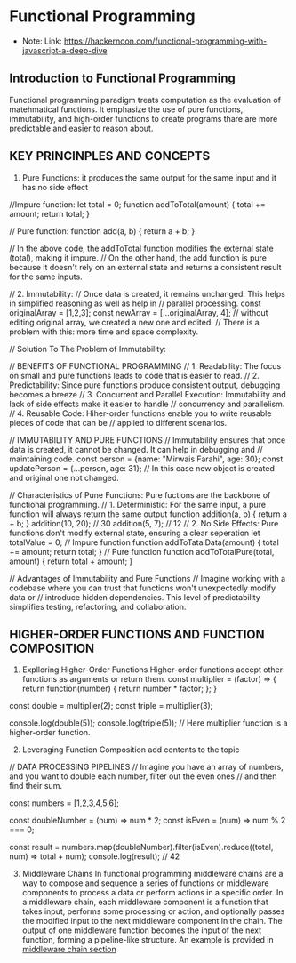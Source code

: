 # Functional Programming

- Note: Link: https://hackernoon.com/functional-programming-with-javascript-a-deep-dive

## Introduction to Functional Programming

Functional programming paradigm treats computation as the evaluation of matehmatical functions. It emphasize the use of pure functions, immutability, and high-order functions to create programs thare are more predictable and easier to reason about.

## KEY PRINCINPLES AND CONCEPTS

1.  Pure Functions: it produces the same output for the same input and it has no side effect

//Impure function:
let total = 0;
function addToTotal(amount) {
total += amount;
return total;
}

// Pure function:
function add(a, b) {
return a + b;
}

// In the above code, the addToTotal function modifies the external state (total), making it impure.
// On the other hand, the add function is pure because it doesn't rely on an external state and returns a consistent result for the same inputs.

// 2. Immutability:
// Once data is created, it remains unchanged. This helps in simplified reasoning as well as help in
// parallel processing.
const originalArray = [1,2,3];
const newArray = [...originalArray, 4]; // without editing original array, we created a new one and edited.
// There is a problem with this: more time and space complexity.

// Solution To The Problem of Immutability:

// BENEFITS OF FUNCTIONAL PROGRAMMING
// 1. Readability: The focus on small and pure functions leads to code that is easier to read.
// 2. Predictability: Since pure functions produce consistent output, debugging becomes a breeze
// 3. Concurrent and Parallel Execution: Immutability and lack of side effects make it easier to handle
// concurrency and parallelism.
// 4. Reusable Code: Hiher-order functions enable you to write reusable pieces of code that can be
// applied to different scenarios.

// IMMUTABILITY AND PURE FUNCTIONS
// Immutability ensures that once data is created, it cannot be changed. It can help in debugging and
// maintaining code.
const person = {name: "Mirwais Farahi", age: 30};
const updatePerson = {...person, age: 31}; // In this case new object is created and original one not changed.

// Characteristics of Pune Functions: Pure fuctions are the backbone of functional programming.
// 1. Deterministic: For the same input, a pure function will always return the same output
function addition(a, b) {
return a + b;
}
addition(10, 20); // 30
addition(5, 7); // 12
// 2. No Side Effects: Pure functions don't modify external state, ensuring a clear seperation
let totalValue = 0;
// Impure function
function addToTatalData(amount) {
total += amount;
return total;
}
// Pure function
function addToTotalPure(total, amount) {
return total + amount;
}

// Advantages of Immutability and Pure Functions
// Imagine working with a codebase where you can trust that functions won't unexpectedly modify data or
// introduce hidden dependencies. This level of predictability simplifies testing, refactoring, and collaboration.

## HIGHER-ORDER FUNCTIONS AND FUNCTION COMPOSITION

1.  Explloring Higher-Order Functions
    Higher-order functions accept other functions as arguments or return them.
    const multiplier = (factor) => {
    return function(number) {
    return number \* factor;
    };
    }

const double = multiplier(2);
const triple = multiplier(3);

console.log(double(5));
console.log(triple(5));
// Here multiplier function is a higher-order function.

2. Leveraging Function Composition
   add contents to the topic

// DATA PROCESSING PIPELINES
// Imagine you have an array of numbers, and you want to double each number, filter out the even ones
// and then find their sum.

const numbers = [1,2,3,4,5,6];

const doubleNumber = (num) => num \* 2;
const isEven = (num) => num % 2 === 0;

const result = numbers.map(doubleNumber).filter(isEven).reduce((total, num) => total + num);
console.log(result); // 42

3. Middleware Chains
   In functional programming middleware chains are a way to compose and sequence a series of functions or middleware components to process a data or perform actions in a specific order.
   In a middleware chain, each middleware component is a function that takes input, performs some processing or action, and optionally passes the modified input to the next middleware component in the chain. The output of one middleware function becomes the input of the next function, forming a pipeline-like structure.
   An example is provided in [middleware chain section](middlewareChain.js)
